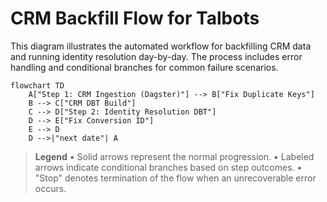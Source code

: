 # CRM Backfill Flow for Talbots

This diagram illustrates the automated workflow for backfilling CRM data and running identity resolution day-by-day. The process includes error handling and conditional branches for common failure scenarios.

```mermaid
flowchart TD
    A["Step 1: CRM Ingestion (Dagster)"] --> B["Fix Duplicate Keys"]
    B --> C["CRM DBT Build"]
    C --> D["Step 2: Identity Resolution DBT"]
    D --> E["Fix Conversion ID"]
    E --> D
    D -->|"next date"| A
```

> **Legend**
> • Solid arrows represent the normal progression.
> • Labeled arrows indicate conditional branches based on step outcomes.
> • "Stop" denotes termination of the flow when an unrecoverable error occurs. 